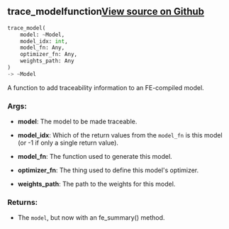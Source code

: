 ## trace_model<span class="tag">function</span><a class="sourcelink" href=https://github.com/fastestimator/fastestimator/blob/r1.1/fastestimator/util/traceability_util.py/#L1083-L1113>View source on Github</a>
```python
trace_model(
	model: ~Model,
	model_idx: int,
	model_fn: Any,
	optimizer_fn: Any,
	weights_path: Any
)
-> ~Model
```
A function to add traceability information to an FE-compiled model.


<h3>Args:</h3>


* **model**: The model to be made traceable.

* **model_idx**: Which of the return values from the `model_fn` is this model (or -1 if only a single return value).

* **model_fn**: The function used to generate this model.

* **optimizer_fn**: The thing used to define this model's optimizer.

* **weights_path**: The path to the weights for this model. 

<h3>Returns:</h3>

<ul class="return-block"><li>    The <code>model</code>, but now with an fe_summary() method.</li></ul>

